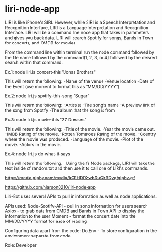# liri-node-app

<!-- Clearly state the problem the app is trying to solve (i.e. what is it doing and why) -->
LIRI is like iPhone's SIRI. However, while SIRI is a Speech Interpretation and Recognition Interface, LIRI is a Language Interpretation and Recognition Interface. LIRI will be a command line node app that takes in parameters and gives you back data. LIRI will search Spotify for songs, Bands in Town for concerts, and OMDB for movies.


<!-- Give start-to-finish instructions on how to run the app -->
From the command line within terminal run the node command followed by the file name followed by the command[1, 2, 3, or 4] followed by the deisred search within that command. 

Ex.1: node liri.js concert-this "Jonas Brothers"

This will return the following:
-Name of the venue
-Venue location
-Date of the Event (use moment to format this as "MM/DD/YYYY")

Ex.2: node liri.js spotify-this-song "Sugar"

This will return the following:
-Artist(s)
-The song's name
-A preview link of the song from Spotify
-The album that the song is from

Ex.3: node liri.js movie-this "27 Dresses"

This will return the following:
-Title of the movie.
-Year the movie came out.
-IMDB Rating of the movie.
-Rotten Tomatoes Rating of the movie.
-Country where the movie was produced.
-Language of the movie.
-Plot of the movie.
-Actors in the movie.

Ex.4: node liri.js do-what-it-says

This will return the following:
-Using the fs Node package, LIRI will take the text inside of random.txt and then use it to call one of LIRI's commands.


<!-- Include screenshots, gifs or videos of the app functioning -->
https://media.giphy.com/media/kGEHDRXwbRuClrBDyq/giphy.gif

<!-- Contain a link to a deployed version of the app -->
https://github.com/hlarson0210/liri-node-app

<!-- Clearly list the technologies used in the app -->
Liri-Bot uses several APIs to pull in information as well as node applications.

APIs used:
Node-Spotify-API - pull in song information for users search
Axios - to grab data from OMDB and Bands in Town API to display the information to the user
Moment - format the concert date into the MM/DD/YYYY format for ease of reading

Configuring data apart from the code: 
DotEnv - To store configuration in the environment separate from code 



<!-- State your role in the app development -->
Role: Developer
